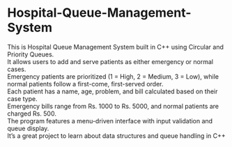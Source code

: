 # Hospital-Queue-Management-System
This is Hospital Queue Management System built in C++ using Circular and Priority Queues.  
It allows users to add and serve patients as either emergency or normal cases.  
Emergency patients are prioritized (1 = High, 2 = Medium, 3 = Low), while normal patients follow a first-come, first-served order.  
Each patient has a name, age, problem, and bill calculated based on their case type.  
Emergency bills range from Rs. 1000 to Rs. 5000, and normal patients are charged Rs. 500.  
The program features a menu-driven interface with input validation and queue display.  
It’s a great project to learn about data structures and queue handling in C++  

